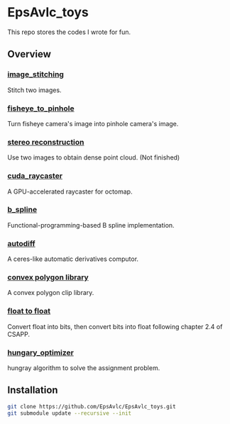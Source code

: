 # EpsAvlc_toys

This repo stores the codes I wrote for fun.

## Overview
### [image_stitching](./image_stitching/)

Stitch two images.

### [fisheye_to_pinhole](./fisheye_to_pinhole/)

Turn fisheye camera's image into pinhole camera's image. 

### [stereo reconstruction](./stereo_reconstruction/)

Use two images to obtain dense point cloud. (Not finished)

### [cuda_raycaster](./cuda_raycaster/)

A GPU-accelerated raycaster for octomap.

### [b_spline](./b_spline/)

Functional-programming-based B spline implementation.
### [autodiff](./autodiff/)

A ceres-like automatic derivatives computor.

### [convex polygon library](https://github.com/EpsAvlc/CPL)
A convex polygon clip library.

### [float to float](./float_to_float/)

Convert float into bits, then convert bits into float following chapter 2.4 of CSAPP.

### [hungary_optimizer](./hungary_optimizer/)

hungray algorithm to solve the assignment problem.
## Installation

```bash
git clone https://github.com/EpsAvlc/EpsAvlc_toys.git
git submodule update --recursive --init
